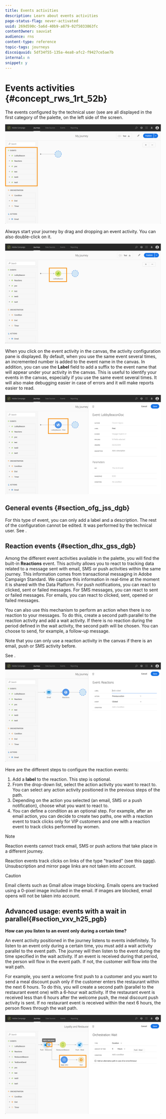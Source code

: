 ```yaml
---
title: Events activities
description: Learn about events activities
page-status-flag: never-activated
uuid: 269d590c-5a6d-40b9-a879-02f5033863fc
contentOwner: sauviat
audience: rns
content-type: reference
topic-tags: journeys
discoiquuid: 5df34f55-135a-4ea8-afc2-f9427ce5ae7b
internal: n
snippet: y
---
```


# Events activities {#concept_rws_1rt_52b}

The events configured by the technical user (see [](../event/event.md) are all displayed in the first category of the palette, on the left side of the screen.

 ![](../assets/journey43.png)

Always start your journey by drag and dropping an event activity. You can also double-click on it.

 ![](../assets/journey44.png)

When you click on the event activity in the canvas, the activity configuration pane is displayed. By default, when you use the same event several times, an incremented number is added to the event name in the canvas. In addition, you can use the **Label** field to add a suffix to the event name that will appear under your activity in the canvas. This is useful to identify your events in the canvas, especially if you use the same event several times. It will also make debugging easier in case of errors and it will make reports easier to read.

 ![](../assets/journey33.png)

## General events {#section_ofg_jss_dgb}

For this type of event, you can only add a label and a description. The rest of the configuration cannot be edited. It was performed by the technical user. See [](../event/event.md). 

## Reaction events {#section_dhx_gss_dgb}

Among the different event activities available in the palette, you will find the built-in **Reactions** event. This activity allows you to react to tracking data related to a message sent with email, SMS or push activities within the same journey. This information comes from transactional messaging in Adobe Campaign Standard. We capture this information in real-time at the moment it is shared with the Data Platform. For push notifications, you can react to clicked, sent or failed messages. For SMS messages, you can react to sent or failed messages. For emails, you can react to clicked, sent, opened or failed messages.

You can also use this mechanism to perform an action when there is no reaction to your messages. To do this, create a second path parallel to the reaction activity and add a wait activity. If there is no reaction during the period defined in the wait activity, the second path will be chosen. You can choose to send, for example, a follow-up message. 

Note that you can only use a reaction activity in the canvas if there is an email, push or SMS activity before.

See [](../building-journeys/journey-action.md).

 ![](../assets/journey45.png)

Here are the different steps to configure the reaction events:

1. Add a **label** to the reaction. This step is optional.
1. From the drop-down list, select the action activity you want to react to. You can select any action activity positioned in the previous steps of the path.
1. Depending on the action you selected (an email, SMS or a push notification), choose what you want to react to. 
1. You can define a condition as an optional step. For example, after an email action, you can decide to create two paths, one with a reaction event to track clicks only for VIP customers and one with a reaction event to track clicks performed by women.

>[!NOTE]
>
>Reaction events cannot track email, SMS or push actions that take place in a different journey. 
>
>Reaction events track clicks on links of the type "tracked" (see this [page](https://docs.adobe.com/content/help/en/campaign-standard/using/designing-content/links.html#about-tracked-urls)). Unsubscription and mirror page links are not taken into account.

>[!CAUTION]
>
>Email clients such as Gmail allow image blocking. Emails opens are tracked using a 0-pixel image included in the email. If images are blocked, email opens will not be taken into account.

## Advanced usage: events with a wait in parallel{#section_vxv_h25_pgb}

**How can you listen to an event only during a certain time?**

An event activity positioned in the journey listens to events indefinitely. To listen to an event only during a certain time, you must add a wait activity parallel to the event path. The journey will then listen to the event during the time specified in the wait activity. If an event is received during that period, the person will flow in the event path. If not, the customer will flow into the wait path.

For example, you sent a welcome first push to a customer and you want to send a meal discount push only if the customer enters the restaurant within the next 6 hours. To do this, you will create a second path (parallel to the restaurant event one) with a 6-hour wait activity. If the restaurant event is received less than 6 hours after the welcome push, the meal discount push activity is sent. If no restaurant event is received within the next 6 hours, the person flows through the wait path.

 ![](../assets/journeyuc2_31.png)
